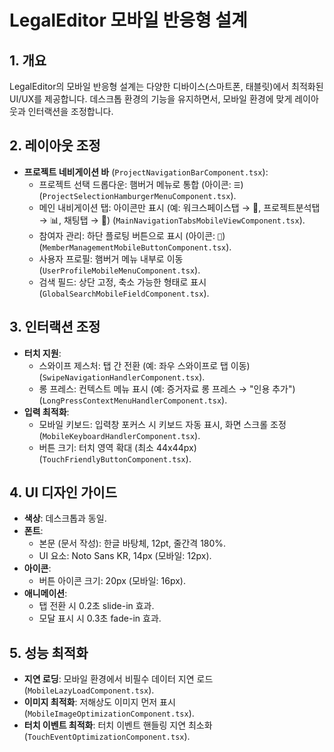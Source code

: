 # LegalEditor 모바일 반응형 설계

## 1. 개요
LegalEditor의 모바일 반응형 설계는 다양한 디바이스(스마트폰, 태블릿)에서 최적화된 UI/UX를 제공합니다. 데스크톱 환경의 기능을 유지하면서, 모바일 환경에 맞게 레이아웃과 인터랙션을 조정합니다.

## 2. 레이아웃 조정
- **프로젝트 네비게이션 바** (`ProjectNavigationBarComponent.tsx`):
  - 프로젝트 선택 드롭다운: 햄버거 메뉴로 통합 (아이콘: `☰`) (`ProjectSelectionHamburgerMenuComponent.tsx`).
  - 메인 내비게이션 탭: 아이콘만 표시 (예: 워크스페이스탭 → 📝, 프로젝트분석탭 → 📊, 채팅탭 → 💬) (`MainNavigationTabsMobileViewComponent.tsx`).
  - 참여자 관리: 하단 플로팅 버튼으로 표시 (아이콘: `👥`) (`MemberManagementMobileButtonComponent.tsx`).
  - 사용자 프로필: 햄버거 메뉴 내부로 이동 (`UserProfileMobileMenuComponent.tsx`).
  - 검색 필드: 상단 고정, 축소 가능한 형태로 표시 (`GlobalSearchMobileFieldComponent.tsx`).

## 3. 인터랙션 조정
- **터치 지원**:
  - 스와이프 제스처: 탭 간 전환 (예: 좌우 스와이프로 탭 이동) (`SwipeNavigationHandlerComponent.tsx`).
  - 롱 프레스: 컨텍스트 메뉴 표시 (예: 증거자료 롱 프레스 → "인용 추가") (`LongPressContextMenuHandlerComponent.tsx`).
- **입력 최적화**:
  - 모바일 키보드: 입력창 포커스 시 키보드 자동 표시, 화면 스크롤 조정 (`MobileKeyboardHandlerComponent.tsx`).
  - 버튼 크기: 터치 영역 확대 (최소 44x44px) (`TouchFriendlyButtonComponent.tsx`).

## 4. UI 디자인 가이드
- **색상**: 데스크톱과 동일.
- **폰트**:
  - 본문 (문서 작성): 한글 바탕체, 12pt, 줄간격 180%.
  - UI 요소: Noto Sans KR, 14px (모바일: 12px).
- **아이콘**:
  - 버튼 아이콘 크기: 20px (모바일: 16px).
- **애니메이션**:
  - 탭 전환 시 0.2초 slide-in 효과.
  - 모달 표시 시 0.3초 fade-in 효과.

## 5. 성능 최적화
- **지연 로딩**: 모바일 환경에서 비필수 데이터 지연 로드 (`MobileLazyLoadComponent.tsx`).
- **이미지 최적화**: 저해상도 이미지 먼저 표시 (`MobileImageOptimizationComponent.tsx`).
- **터치 이벤트 최적화**: 터치 이벤트 핸들링 지연 최소화 (`TouchEventOptimizationComponent.tsx`).